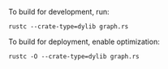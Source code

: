 To build for development, run:

    rustc --crate-type=dylib graph.rs

To build for deployment, enable optimization:

    rustc -O --crate-type=dylib graph.rs
